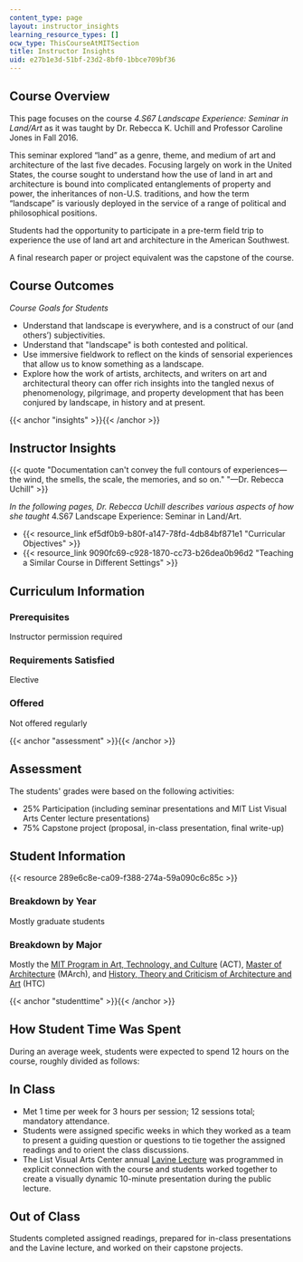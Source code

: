 ```yaml
---
content_type: page
layout: instructor_insights
learning_resource_types: []
ocw_type: ThisCourseAtMITSection
title: Instructor Insights
uid: e27b1e3d-51bf-23d2-8bf0-1bbce709bf36
---
```


Course Overview
---------------

This page focuses on the course _4.S67 Landscape Experience: Seminar in Land/Art_ as it was taught by Dr. Rebecca K. Uchill and Professor Caroline Jones in Fall 2016.

This seminar explored “land” as a genre, theme, and medium of art and architecture of the last five decades. Focusing largely on work in the United States, the course sought to understand how the use of land in art and architecture is bound into complicated entanglements of property and power, the inheritances of non-U.S. traditions, and how the term “landscape” is variously deployed in the service of a range of political and philosophical positions.

Students had the opportunity to participate in a pre-term field trip to experience the use of land art and architecture in the American Southwest.

A final research paper or project equivalent was the capstone of the course.

Course Outcomes
---------------

_Course Goals for Students_

*   Understand that landscape is everywhere, and is a construct of our (and others’) subjectivities.
*   Understand that "landscape" is both contested and political.
*   Use immersive fieldwork to reflect on the kinds of sensorial experiences that allow us to know something as a landscape.
*   Explore how the work of artists, architects, and writers on art and architectural theory can offer rich insights into the tangled nexus of phenomenology, pilgrimage, and property development that has been conjured by landscape, in history and at present.

{{< anchor "insights" >}}{{< /anchor >}}

Instructor Insights
-------------------

{{< quote "Documentation can't convey the full contours of experiences—the wind, the smells, the scale, the memories, and so on." "—Dr. Rebecca Uchill" >}}

_In the following pages, Dr. Rebecca Uchill describes various aspects of how she taught_ 4.S67 Landscape Experience: Seminar in Land/Art.

*   {{< resource_link ef5df0b9-b80f-a147-78fd-4db84bf871e1 "Curricular Objectives" >}}
*   {{< resource_link 9090fc69-c928-1870-cc73-b26dea0b96d2 "Teaching a Similar Course in Different Settings" >}}

Curriculum Information
----------------------

### Prerequisites

Instructor permission required

### Requirements Satisfied

Elective

### Offered

Not offered regularly

{{< anchor "assessment" >}}{{< /anchor >}}

Assessment
----------

The students' grades were based on the following activities:

- 25% Participation (including seminar presentations and MIT List Visual Arts Center lecture presentations)
- 75% Capstone project (proposal, in-class presentation, final write-up)

Student Information
-------------------

{{< resource 289e6c8e-ca09-f388-274a-59a090c6c85c >}}

### Breakdown by Year

Mostly graduate students

### Breakdown by Major

Mostly the [MIT Program in Art, Technology, and Culture](http://act.mit.edu/) (ACT), [Master of Architecture](https://architecture.mit.edu/architecture-and-urbanism/degree/march) (MArch), and [History, Theory and Criticism of Architecture and Art](https://architecture.mit.edu/discipline/history-theory-and-criticism) (HTC)

{{< anchor "studenttime" >}}{{< /anchor >}}

How Student Time Was Spent
--------------------------

During an average week, students were expected to spend 12 hours on the course, roughly divided as follows:

In Class
--------

*   Met 1 time per week for 3 hours per session; 12 sessions total; mandatory attendance.
*   Students were assigned specific weeks in which they worked as a team to present a guiding question or questions to tie together the assigned readings and to orient the class discussions.
*   The List Visual Arts Center annual [Lavine Lecture](https://listart.mit.edu/events-programs/public-program-lavine-lecture) was programmed in explicit connection with the course and students worked together to create a visually dynamic 10-minute presentation during the public lecture.

Out of Class
------------

Students completed assigned readings, prepared for in-class presentations and the Lavine lecture, and worked on their capstone projects.